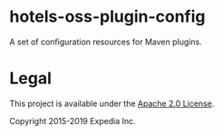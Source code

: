 # hotels-oss-plugin-config
A set of configuration resources for Maven plugins.

# Legal
This project is available under the [Apache 2.0 License](http://www.apache.org/licenses/LICENSE-2.0.html).

Copyright 2015-2019 Expedia Inc.

